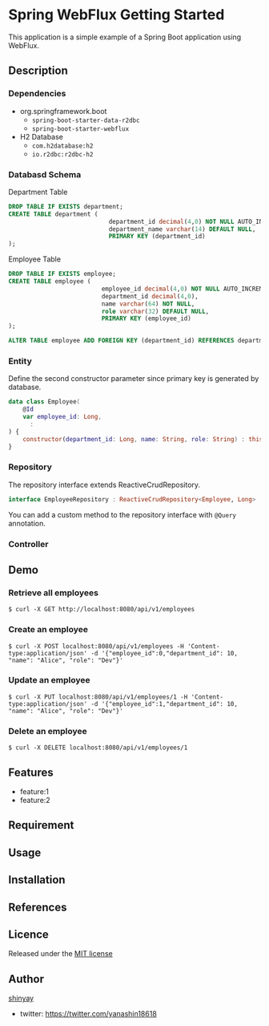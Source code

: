 # Spring WebFlux Getting Started

This application is a simple example of a Spring Boot application using WebFlux.

## Description
### Dependencies
- org.springframework.boot
  - `spring-boot-starter-data-r2dbc`
  - `spring-boot-starter-webflux`
- H2 Database
  - `com.h2database:h2`
  - `io.r2dbc:r2dbc-h2`

### Databasd Schema
Department Table
```sql
DROP TABLE IF EXISTS department;
CREATE TABLE department (
                            department_id decimal(4,0) NOT NULL AUTO_INCREMENT,
                            department_name varchar(14) DEFAULT NULL,
                            PRIMARY KEY (department_id)
);
```

Employee Table
```sql
DROP TABLE IF EXISTS employee;
CREATE TABLE employee (
                          employee_id decimal(4,0) NOT NULL AUTO_INCREMENT,
                          department_id decimal(4,0),
                          name varchar(64) NOT NULL,
                          role varchar(32) DEFAULT NULL,
                          PRIMARY KEY (employee_id)
);

ALTER TABLE employee ADD FOREIGN KEY (department_id) REFERENCES department (department_id);
```

### Entity
Define the second constructor parameter since primary key is generated by database.

```kotlin
data class Employee(
    @Id
    var employee_id: Long,
      : 
) {
    constructor(department_id: Long, name: String, role: String) : this(0, department_id, name, role)
}
```

### Repository
The repository interface extends ReactiveCrudRepository.

```kotlin
interface EmployeeRepository : ReactiveCrudRepository<Employee, Long>
```

You can add a custom method to the repository interface with `@Query` annotation.

### Controller

## Demo
### Retrieve all employees
```shell
$ curl -X GET http://localhost:8080/api/v1/employees
```

### Create an employee
```shell
$ curl -X POST localhost:8080/api/v1/employees -H 'Content-type:application/json' -d '{"employee_id":0,"department_id": 10, "name": "Alice", "role": "Dev"}'
```

### Update an employee
```shell
$ curl -X PUT localhost:8080/api/v1/employees/1 -H 'Content-type:application/json' -d '{"employee_id":1,"department_id": 10, "name": "Alice", "role": "Dev"}'
```

### Delete an employee
```shell
$ curl -X DELETE localhost:8080/api/v1/employees/1
```

## Features

- feature:1
- feature:2

## Requirement

## Usage

## Installation

## References

## Licence

Released under the [MIT license](https://gist.githubusercontent.com/shinyay/56e54ee4c0e22db8211e05e70a63247e/raw/34c6fdd50d54aa8e23560c296424aeb61599aa71/LICENSE)

## Author

[shinyay](https://github.com/shinyay)
- twitter: https://twitter.com/yanashin18618

